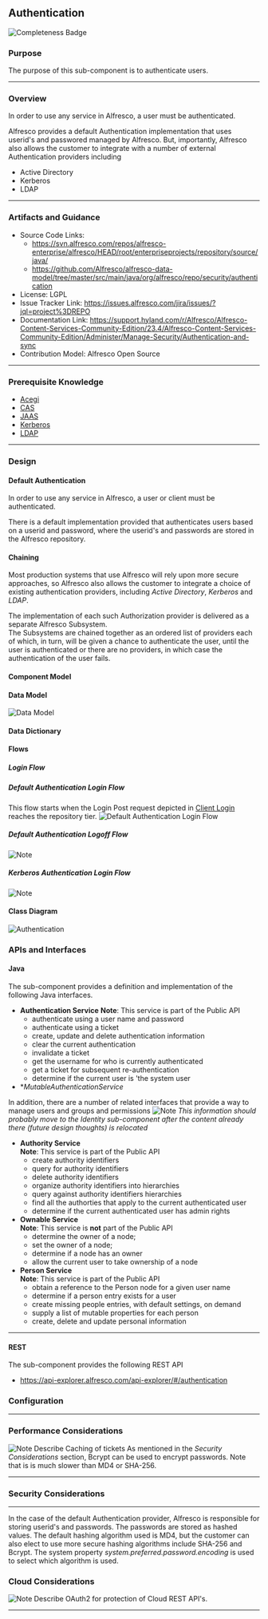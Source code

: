 ## Authentication

![Completeness Badge](https://img.shields.io/badge/Document_Level-In_Progress-yellow.svg?style=flat-square)

### Purpose

The purpose of this sub-component is to authenticate users.  
***

### Overview

In order to use any service in Alfresco, a user must be authenticated.  

Alfresco provides a default Authentication implementation that uses userid's and passwored
 managed by Alfresco.  But, importantly, Alfresco also allows the customer
to integrate with a number of external Authentication providers including
* Active Directory
* Kerberos
* LDAP

***

### Artifacts and Guidance

* Source Code Links:
  * https://svn.alfresco.com/repos/alfresco-enterprise/alfresco/HEAD/root/enterpriseprojects/repository/source/java/
  * https://github.com/Alfresco/alfresco-data-model/tree/master/src/main/java/org/alfresco/repo/security/authentication
* License: LGPL
* Issue Tracker Link: https://issues.alfresco.com/jira/issues/?jql=project%3DREPO
* Documentation Link: https://support.hyland.com/r/Alfresco/Alfresco-Content-Services-Community-Edition/23.4/Alfresco-Content-Services-Community-Edition/Administer/Manage-Security/Authentication-and-sync
* Contribution Model: Alfresco Open Source
***


### Prerequisite Knowledge

* [Acegi](http://springinpractice.com/2008/02/26/acegi-overview)
* [CAS](https://en.wikipedia.org/wiki/Central_Authentication_Service)
* [JAAS](http://docs.oracle.com/javase/8/docs/technotes/guides/security/jaas/JAASRefGuide.html)
* [Kerberos](https://msdn.microsoft.com/en-us/library/bb742516.aspx)
* [LDAP](https://en.wikipedia.org/wiki/Lightweight_Directory_Access_Protocol)
***

### Design

#### Default Authentication

In order to use any service in Alfresco, a user or client must be authenticated.  

There is a default implementation provided that authenticates users based on a userid and password, where the userid's and passwords
are stored in the Alfresco repository.

#### Chaining

Most production systems that use Alfresco will rely upon more secure approaches, so Alfresco also allows the
customer to integrate a choice of existing authentication providers, including *Active Directory*, *Kerberos* and *LDAP*.  

The implementation of each such Authorization provider is delivered as a separate Alfresco Subsystem.  
The Subsystems are chained together as an ordered list of providers each of which, in turn, will be given
a chance to authenticate the user, until the user is authenticated or there are no providers, in
which case the authentication of the user fails.


#### Component Model

#### Data Model
![Data Model](../resource/class/org.alfresco.repo.security.authentication.png)

#### Data Dictionary

#### Flows

##### Login Flow

##### Default Authentication Login Flow
This flow starts when the Login Post request
depicted in [Client Login](../../../share/share-app/resource/sequence/client-login-sequence.png) reaches the repository tier.
![Default Authentication Login Flow](./resource/sequence/login-using-default-authentication.png)

##### Default Authentication Logoff Flow
![Note](https://img.shields.io/badge/Editor-TODO-yellow.svg?&style=flat-square?colorB=2196f3&style=flat-square)

##### Kerberos Authentication Login Flow
![Note](https://img.shields.io/badge/Editor-TODO-yellow.svg?&style=flat-square?colorB=2196f3&style=flat-square)

#### Class Diagram
![Authentication](../resource/class/org.alfresco.service.cmr.security.class.png)


### APIs and Interfaces

#### Java

The sub-component provides a definition and implementation of the following
Java interfaces.

* **Authentication Service**
**Note**: This service is part of the Public API
  * authenticate using a user name and password
  * authenticate using a ticket
  * create, update and delete authentication information
  * clear the current authentication
  * invalidate a ticket
  * get the username for who is currently authenticated
  * get a ticket for subsequent re-authentication
  * determine if the current user is 'the system user
* **MutableAuthenticationService*

In addition, there are a number of related interfaces that provide
a way to manage users and groups and permissions
![Note](https://img.shields.io/badge/Editor-Note-yellow.svg?&style=flat-square?colorB=2196f3&style=flat-square)
*This information should probably move to the Identity sub-component after the content already there (future design thoughts)
is relocated*

* **Authority Service**  
**Note**: This service is part of the Public API
  * create authority identifiers
  * query for authority identifiers
  * delete authority identifiers
  * organize authority identifiers into hierarchies
  * query against authority identifiers hierarchies
  * find all the authorties that apply to the current authenticated user
  * determine if the current authenticated user has admin rights
* **Ownable Service**  
**Note**: This service is **not** part of the Public API
  * determine the owner of a node;
  * set the owner of a node;
  * determine if a node has an owner
  * allow the current user to take ownership of a node
* **Person Service**  
  **Note**: This service is part of the Public API
  * obtain a reference to the Person node for a given user name
  * determine if a person entry exists for a user
  * create missing people entries, with default settings, on demand
  * supply a list of mutable properties for each person
  * create, delete and update personal information
***
#### REST

The sub-component provides the following REST API
* https://api-explorer.alfresco.com/api-explorer/#/authentication

### Configuration
***

### Performance Considerations
![Note](https://img.shields.io/badge/Editor-TODO-yellow.svg?&style=flat-square?colorB=2196f3&style=flat-square)
Describe Caching of tickets
As mentioned in the *Security Considerations* section, Bcrypt can be used to encrypt passwords.  Note that is
is much slower than MD4 or SHA-256.
***

### Security Considerations
***
In the case of the default Authentication provider, Alfresco is responsible for storing
userid's and passwords.   The passwords are stored as hashed values.  The default hashing
algorithm used is MD4, but the customer can also elect to use more secure hashing algorithms
include SHA-256 and Bcrypt.  The system property *system.preferred.password.encoding* is used
to select which algorithm is used.  

### Cloud Considerations

![Note](https://img.shields.io/badge/Editor-TODO-yellow.svg?&style=flat-square?colorB=2196f3&style=flat-square)
Describe OAuth2 for protection of Cloud REST API's.
***
